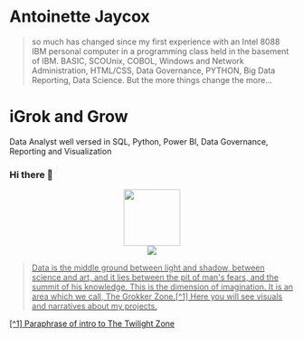 # Antoinette Jaycox 
> so much has changed since my first experience with an Intel 8088 IBM personal computer in a programming class held in the basement of IBM. 
BASIC, SCOUnix, COBOL, Windows and Network Administration, HTML/CSS, Data Governance, PYTHON, Big Data Reporting, Data Science. But the more things change the more...

# **iGrok and Grow**



Data Analyst well versed in SQL, Python, Power BI, Data Governance, Reporting and Visualization


### Hi there 👋

<!--
Here are some ideas to get you started:
- 🤔 I’m looking for help with ...
- 💬 Ask me about ...
-->
<div id = "header" align = "center">
  <img src = "https://media.giphy.com/media/JWuBH9rCO2uZuHBFpm/giphy.gif" width = "100" />
 </div>
<div id = "badges"  align = "center">
  <a href = "https://www.linkedin.com/in/antoinettejaycox/">
   <img src = "https://img.shields.io/badge/LinkedIn-blue?logo=linkedin&logoColor=white&style=for-the-badge">
   </a> <br>
  <a href = "https://komarev.com/ghpvc/?username=iGrokandGrow"/>
   <img src="https://komarev.com/ghpvc/?username=your-github-username&style=flat-square&color=blue" alt=""/>
</div>

> Data is the middle ground between light and shadow, between science and art, and it lies between the pit of man's fears, and the summit of his knowledge. This is the dimension of imagination. It is an area which we call, The Grokker Zone.[^1]
> Here you will see visuals and narratives about my projects.
<!--- 🔭 I’m currently working on ...
Insert readme.md from other repos I have. Make project name a link 
add image -->


<!--- 🌱 I’m currently learning ... -->


<!-- 📫 How to reach me: ...
- 😄 Pronouns: ...
- ⚡ Fun fact: ...
-->
[^1] Paraphrase of intro to The Twilight Zone
